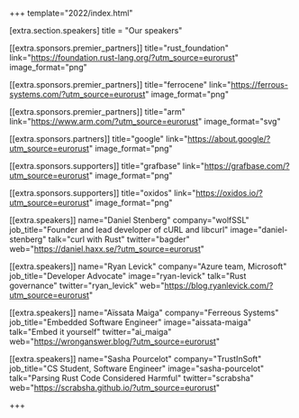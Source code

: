 +++
template="2022/index.html"

[extra.section.speakers]
	title = "Our speakers"

[[extra.sponsors.premier_partners]]
	title="rust_foundation"
	link="https://foundation.rust-lang.org/?utm_source=eurorust"
	image_format="png"

[[extra.sponsors.premier_partners]]
	title="ferrocene"
	link="https://ferrous-systems.com/?utm_source=eurorust"
	image_format="png"

[[extra.sponsors.premier_partners]]
	title="arm"
	link="https://www.arm.com/?utm_source=eurorust"
	image_format="svg"

[[extra.sponsors.partners]]
	title="google"
	link="https://about.google/?utm_source=eurorust"
	image_format="png"

[[extra.sponsors.supporters]]
	title="grafbase"
	link="https://grafbase.com/?utm_source=eurorust"
	image_format="png"

[[extra.sponsors.supporters]]
	title="oxidos"
	link="https://oxidos.io/?utm_source=eurorust"
	image_format="png"

[[extra.speakers]]
	name="Daniel Stenberg"
	company="wolfSSL"
	job_title="Founder and lead developer of cURL and libcurl"
	image="daniel-stenberg"
	talk="curl with Rust"
	twitter="bagder"
	web="https://daniel.haxx.se/?utm_source=eurorust"

[[extra.speakers]]
	name="Ryan Levick"
	company="Azure team, Microsoft"
	job_title="Developer Advocate"
	image="ryan-levick"
	talk="Rust governance"
	twitter="ryan_levick"
	web="https://blog.ryanlevick.com/?utm_source=eurorust"

[[extra.speakers]]
	name="Aïssata Maiga"
	company="Ferreous Systems"
	job_title="Embedded Software Engineer"
	image="aissata-maiga"
	talk="Embed it yourself"
	twitter="ai_maiga"
	web="https://wronganswer.blog/?utm_source=eurorust"

[[extra.speakers]]
	name="Sasha Pourcelot"
	company="TrustInSoft"
	job_title="CS Student, Software Engineer"
	image="sasha-pourcelot"
	talk="Parsing Rust Code Considered Harmful"
	twitter="scrabsha"
	web="https://scrabsha.github.io/?utm_source=eurorust"

+++
